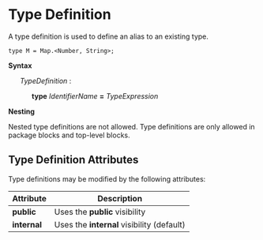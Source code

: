 # Type Definition

A type definition is used to define an alias to an existing type.

```
type M = Map.<Number, String>;
```

**Syntax**

<ul>
    <i>TypeDefinition</i> :
    <ul>
        <b>type</b> <i>IdentifierName</i> <b>=</b> <i>TypeExpression</i>
    </ul>
</ul>

**Nesting**

Nested type definitions are not allowed. Type definitions are only allowed in package blocks and top-level blocks.

## Type Definition Attributes

Type definitions may be modified by the following attributes:

| Attribute       | Description |
| --------------- | ----------- |
| **public**        | Uses the **public** visibility |
| **internal**      | Uses the **internal** visibility (default) |